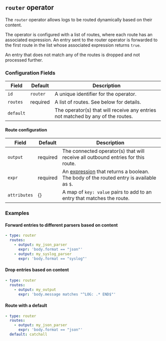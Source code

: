 ## `router` operator

The `router` operator allows logs to be routed dynamically based on their content.

The operator is configured with a list of routes, where each route has an associated expression.
An entry sent to the router operator is forwarded to the first route in the list whose associated
expression returns `true`.

An entry that does not match any of the routes is dropped and not processed further.

### Configuration Fields

| Field     | Default  | Description |
| ---       | ---      | ---         |
| `id`      | `router` | A unique identifier for the operator. |
| `routes`  | required | A list of routes. See below for details. |
| `default` |          | The operator(s) that will receive any entries not matched by any of the routes. |

#### Route configuration

| Field        | Default  | Description |
| ---          | ---      | ---         |
| `output`     | required | The connected operator(s) that will receive all outbound entries for this route. |
| `expr`       | required | An [expression](/docs/types/expression.md) that returns a boolean. The body of the routed entry is available as `$`. |
| `attributes` | {}       | A map of `key: value` pairs to add to an entry that matches the route. |


### Examples

#### Forward entries to different parsers based on content

```yaml
- type: router
  routes:
    - output: my_json_parser
      expr: 'body.format == "json"'
    - output: my_syslog_parser
      expr: 'body.format == "syslog"'
```

#### Drop entries based on content

```yaml
- type: router
  routes:
    - output: my_output
      expr: 'body.message matches "^LOG: .* END$"'
```

#### Route with a default

```yaml
- type: router
  routes:
    - output: my_json_parser
      expr: 'body.format == "json"'
  default: catchall
```
